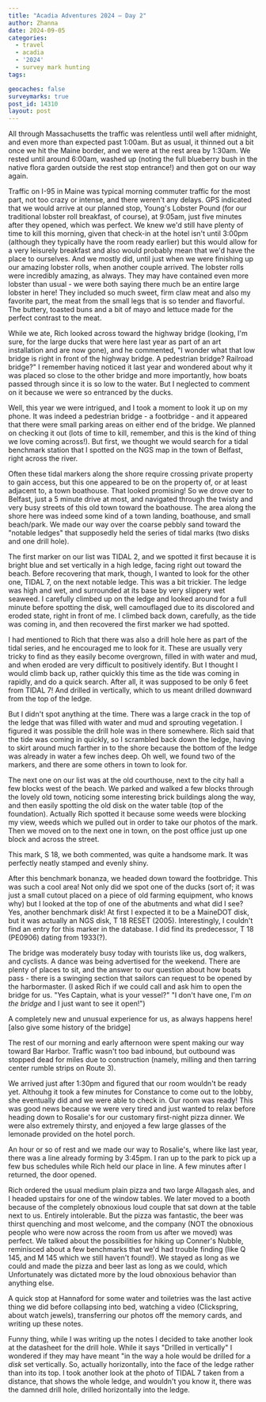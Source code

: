 ```yaml
---
title: "Acadia Adventures 2024 – Day 2"
author: Zhanna
date: 2024-09-05
categories: 
  - travel
  - acadia
  - '2024'
  - survey mark hunting
tags:

geocaches: false
surveymarks: true
post_id: 14310
layout: post
---
```


All through Massachusetts the traffic was relentless until well after midnight, and even more than expected past 1:00am. But as usual, it thinned out a bit once we hit the Maine border, and we were at the rest area by 1:30am. We rested until around 6:00am, washed up (noting the full blueberry bush in the native flora garden outside the rest stop entrance!) and then got on our way again.

Traffic on I-95 in Maine was typical morning commuter traffic for the most part, not too crazy or intense, and there weren't any delays. GPS indicated that we would arrive at our planned stop, Young's Lobster Pound (for our traditional lobster roll breakfast, of course), at 9:05am, just five minutes after they opened, which was perfect. We knew we'd still have plenty of time to kill this morning, given that check-in at the hotel isn't until 3:00pm (although they typically have the room ready earlier) but this would allow for a very leisurely breakfast and also would probably mean that we'd have the place to ourselves. And we mostly did, until just when we were finishing up our amazing lobster rolls, when another couple arrived. The lobster rolls were incredibly amazing, as always. They may have contained even more lobster than usual - we were both saying there much be an entire large lobster in here! They included so much sweet, firm claw meat and also my favorite part, the meat from the small legs that is so tender and flavorful. The buttery, toasted buns and a bit of mayo and lettuce made for the perfect contrast to the meat.

While we ate, Rich looked across toward the highway bridge (looking, I'm sure, for the large ducks that were here last year as part of an art installation and are now gone), and he commented, "I wonder what that low bridge is right in front of the highway bridge. A pedestrian bridge? Railroad bridge?" I remember having noticed it last year and wondered about why it was placed so close to the other bridge and more importantly, how boats passed through since it is so low to the water. But I neglected to comment on it because we were so entranced by the ducks.

Well, this year we were intrigued, and I took a moment to look it up on my phone. It was indeed a pedestrian bridge - a footbridge - and it appeared that there were small parking areas on either end of the bridge. We planned on checking it out (lots of time to kill, remember, and this is the kind of thing we love coming across!). But first, we thought we would search for a tidal benchmark station that I spotted on the NGS map in the town of Belfast, right across the river.

Often these tidal markers along the shore require crossing private property to gain access, but this one appeared to be on the property of, or at least adjacent to, a town boathouse. That looked promising! So we drove over to Belfast, just a 5 minute drive at most, and navigated through the twisty and very busy streets of this old town toward the boathouse. The area along the shore here was indeed some kind of a town landing, boathouse, and small beach/park. We made our way over the coarse pebbly sand toward the "notable ledges" that supposedly held the series of tidal marks (two disks and one drill hole). 

The first marker on our list was TIDAL 2, and we spotted it first because it is bright blue and set vertically in a high ledge, facing right out toward the beach. Before recovering that mark, though, I wanted to look for the other one, TIDAL 7, on the next notable ledge. This was a bit trickier. The ledge was high and wet, and surrounded at its base by very slippery wet seaweed. I carefully climbed up on the ledge and looked around for a full minute before spotting the disk, well camouflaged due to its discolored and eroded state, right in front of me. I climbed back down, carefully, as the tide was coming in, and then recovered the first marker we had spotted.

I had mentioned to Rich that there was also a drill hole here as part of the tidal series, and he encouraged me to look for it. These are usually very tricky to find as they easily become overgrown, filled in with water and mud, and when eroded are very difficult to positively identify. But I thought I would climb back up, rather quickly this time as the tide was coming in rapidly, and do a quick search. After all, it was supposed to be only 6 feet from TIDAL 7! And drilled in vertically, which to us meant drilled downward from the top of the ledge.

But I didn't spot anything at the time. There was a large crack in the top of the ledge that was filled with water and mud and sprouting vegetation. I figured it was possible the drill hole was in there somewhere. Rich said that the tide was coming in quickly, so I scrambled back down the ledge, having to skirt around much farther in to the shore because the bottom of the ledge was already in water a few inches deep. Oh well, we found two of the markers, and there are some others in town to look for.

The next one on our list was at the old courthouse, next to the city hall a few blocks west of the beach. We parked and walked a few blocks through the lovely old town, noticing some interesting brick buildings along the way, and then easily spotting the old disk on the water table (top of the foundation). Actually Rich spotted it because some weeds were blocking my view, weeds which we pulled out in order to take our photos of the mark. Then we moved on to the next one in town, on the post office just up one block and across the street.

This mark, S 18, we both commented, was quite a handsome mark. It was perfectly neatly stamped and evenly shiny. 

After this benchmark bonanza, we headed down toward the footbridge. This was such a cool area! Not only did we spot one of the ducks (sort of; it was just a small cutout placed on a piece of old farming equipment, who knows why) but I looked at the top of one of the abutments and what did I see? Yes, another benchmark disk! At first I expected it to be a MaineDOT disk, but it was actually an NGS disk, T 18 RESET (2005). Interestingly, I couldn't find an entry for this marker in the database. I did find its predecessor, T 18 (PE0906) dating from 1933(?).

The bridge was moderately busy today with tourists like us, dog walkers, and cyclists. A dance was being advertised for the weekend. There are plenty of places to sit, and the answer to our question about how boats pass - there is a swinging section that sailors can request to be opened by the harbormaster. (I asked Rich if we could call and ask him to open the bridge for us. "Yes Captain, what is your vessel?" "I don't have one, I'm _on the bridge_ and I just want to see it open!")

A completely new and unusual experience for us, as always happens here! [also give some history of the bridge]

The rest of our morning and early afternoon were spent making our way toward Bar Harbor. Traffic wasn't too bad inbound, but outbound was stopped dead for miles due to construction (namely, milling and then tarring center rumble strips on Route 3).

We arrived just after 1:30pm and figured that our room wouldn't be ready yet. Althouhg it took a few minutes for Constance to come out to the lobby, she eventually did and we were able to check in. Our room was ready! This was good news because we were very tired and just wanted to relax before heading down to Rosalie's for our customary first-night pizza dinner. We were also extremely thirsty, and enjoyed a few large glasses of the lemonade provided on the hotel porch.

An hour or so of rest and we made our way to Rosalie's, where like last year, there was a line already forming by 3:45pm. I ran up to the park to pick up a few bus schedules while Rich held our place in line. A few minutes after I returned, the door opened.

Rich ordered the usual medium plain pizza and two large Allagash ales, and I headed upstairs for one of the window tables. We later moved to a booth because of the completely obnoxious loud couple that sat down at the table next to us. Entirely intolerable. But the pizza was fantastic, the beer was thirst quenching and most welcome, and the company (NOT the obnoxious people who were now across the room from us after we moved) was perfect. We talked about the possibilities for hiking up Conner's Nubble, reminisced about a few benchmarks that we'd had trouble finding (like Q 145, and M 145 which we still haven't found!). We stayed as long as we could and made the pizza and beer last as long as we could, which Unfortunately was dictated more by the loud obnoxious behavior than anything else.

A quick stop at Hannaford for some water and toiletries was the last active thing we did before collapsing into bed, watching a video (Clickspring, about watch jewels), transferring our photos off the memory cards, and writing up these notes.

Funny thing, while I was writing up the notes I decided to take another look at the datasheet for the drill hole. While it says "Drilled in vertically" I wondered if they may have meant "in the way a hole would be drilled for a _disk_ set vertically. So, actually horizontally, into the face of the ledge rather than into its top. I took another look at the photo of TIDAL 7 taken from a distance, that shows the whole ledge, and wouldn't you know it, there was the damned drill hole, drilled horizontally into the ledge.
